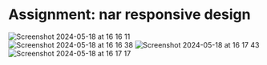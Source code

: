 # Assignment: nar responsive design 

![Screenshot 2024-05-18 at 16 16 11](https://github.com/KunnikarB/nav-responsive/assets/138579856/c0fa8d3c-0e3a-4ecd-b130-ed2be327799c)
<br>
![Screenshot 2024-05-18 at 16 16 38](https://github.com/KunnikarB/nav-responsive/assets/138579856/b99129af-9397-4141-b7c0-7ad275934ab0)
![Screenshot 2024-05-18 at 16 17 43](https://github.com/KunnikarB/nav-responsive/assets/138579856/39e3e8a0-c3d1-4984-9cd2-0985552a018b)
![Screenshot 2024-05-18 at 16 17 17](https://github.com/KunnikarB/nav-responsive/assets/138579856/df57f0fc-6f1c-4227-9dc6-7684809ec078)


